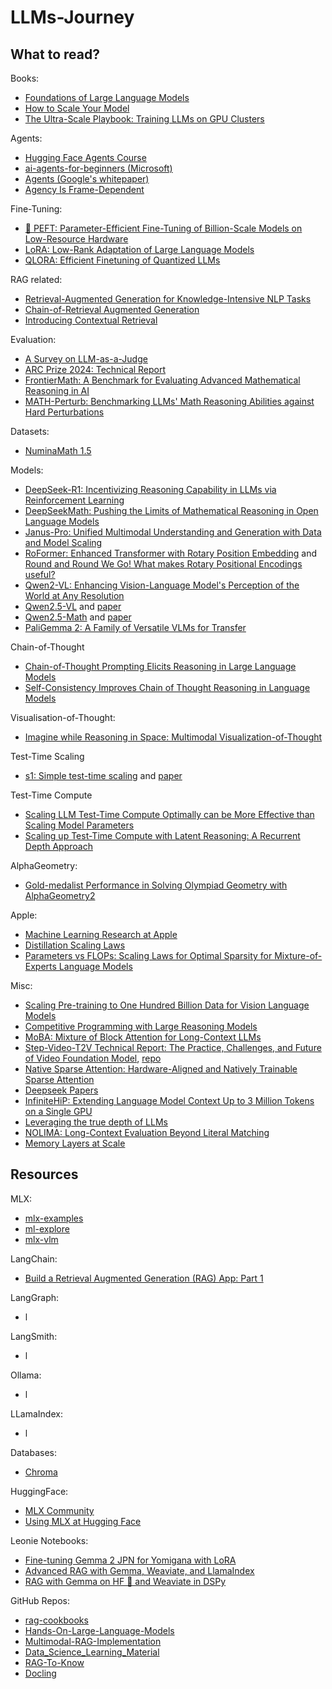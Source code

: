 # LLMs-Journey

## What to read?

Books:
- [Foundations of Large Language Models](https://arxiv.org/pdf/2501.09223)
- [How to Scale Your Model](https://jax-ml.github.io/scaling-book/index)
- [The Ultra-Scale Playbook: Training LLMs on GPU Clusters](https://huggingface.co/spaces/nanotron/ultrascale-playbook)

Agents:
- [Hugging Face Agents Course](https://huggingface.co/agents-course)
- [ai-agents-for-beginners (Microsoft)](https://github.com/microsoft/ai-agents-for-beginners)
- [Agents (Google's whitepaper)](https://www.kaggle.com/whitepaper-agents)
- [Agency Is Frame-Dependent](https://arxiv.org/abs/2502.04403)

Fine-Tuning:
- [🤗 PEFT: Parameter-Efficient Fine-Tuning of Billion-Scale Models on Low-Resource Hardware](https://huggingface.co/blog/peft)
- [LoRA: Low-Rank Adaptation of Large Language Models](https://arxiv.org/pdf/2106.09685)
- [QLORA: Efficient Finetuning of Quantized LLMs](https://arxiv.org/pdf/2305.14314)

RAG related:
- [Retrieval-Augmented Generation for Knowledge-Intensive NLP Tasks](https://arxiv.org/abs/2005.11401)
- [Chain-of-Retrieval Augmented Generation](https://arxiv.org/pdf/2501.14342)
- [Introducing Contextual Retrieval](https://www.anthropic.com/news/contextual-retrieval)

Evaluation:
- [A Survey on LLM-as-a-Judge](https://arxiv.org/pdf/2411.15594)
- [ARC Prize 2024: Technical Report](https://arxiv.org/pdf/2412.04604)
- [FrontierMath: A Benchmark for Evaluating Advanced Mathematical Reasoning in AI](https://arxiv.org/pdf/2411.04872)
- [MATH-Perturb: Benchmarking LLMs' Math Reasoning Abilities against Hard Perturbations](https://arxiv.org/abs/2502.06453v1)

Datasets:
- [NuminaMath 1.5](https://huggingface.co/datasets/AI-MO/NuminaMath-1.5)

Models:
- [DeepSeek-R1: Incentivizing Reasoning Capability in LLMs via Reinforcement Learning](https://arxiv.org/pdf/2501.12948)
- [DeepSeekMath: Pushing the Limits of Mathematical Reasoning in Open Language Models](https://arxiv.org/pdf/2402.03300)
- [Janus-Pro: Unified Multimodal Understanding and Generation with Data and Model Scaling](https://github.com/deepseek-ai/Janus/blob/main/janus_pro_tech_report.pdf)
- [RoFormer: Enhanced Transformer with Rotary Position Embedding](https://arxiv.org/pdf/2104.09864) and [Round and Round We Go! What makes Rotary Positional Encodings useful?](https://arxiv.org/pdf/2410.06205)
- [Qwen2-VL: Enhancing Vision-Language Model's Perception of the World at Any Resolution](https://arxiv.org/abs/2409.12191)
- [Qwen2.5-VL](https://github.com/QwenLM/Qwen2.5-VL?tab=readme-ov-file) and [paper](https://arxiv.org/abs/2502.13923)
- [Qwen2.5-Math](https://github.com/QwenLM/Qwen2.5-Math?tab=readme-ov-file) and [paper](https://arxiv.org/abs/2409.12122)
- [PaliGemma 2: A Family of Versatile VLMs for Transfer](https://arxiv.org/abs/2412.03555v1)

Chain-of-Thought
- [Chain-of-Thought Prompting Elicits Reasoning in Large Language Models](https://arxiv.org/abs/2201.11903)
- [Self-Consistency Improves Chain of Thought Reasoning in Language Models](https://arxiv.org/abs/2203.11171)

Visualisation-of-Thought:
- [Imagine while Reasoning in Space: Multimodal Visualization-of-Thought](https://arxiv.org/pdf/2501.07542)

Test-Time Scaling
- [s1: Simple test-time scaling](https://github.com/simplescaling/s1) and [paper](https://arxiv.org/abs/2501.19393)

Test-Time Compute
- [Scaling LLM Test-Time Compute Optimally can be More Effective than Scaling Model Parameters](https://arxiv.org/abs/2408.03314)
- [Scaling up Test-Time Compute with Latent Reasoning: A Recurrent Depth Approach](https://arxiv.org/abs/2502.05171)

AlphaGeometry:
- [Gold-medalist Performance in Solving Olympiad Geometry with AlphaGeometry2](https://arxiv.org/abs/2502.03544)

Apple:
- [Machine Learning Research at Apple](https://machinelearning.apple.com)
- [Distillation Scaling Laws](https://arxiv.org/abs/2502.08606)
- [Parameters vs FLOPs: Scaling Laws for Optimal Sparsity for Mixture-of-Experts Language Models](https://arxiv.org/abs/2501.12370)

Misc:
- [Scaling Pre-training to One Hundred Billion Data for Vision Language Models](https://arxiv.org/abs/2502.07617)
- [Competitive Programming with Large Reasoning Models](https://arxiv.org/abs/2502.06807)
- [MoBA: Mixture of Block Attention for Long-Context LLMs](https://arxiv.org/abs/2502.13189)
- [Step-Video-T2V Technical Report: The Practice, Challenges, and Future of Video Foundation Model](https://arxiv.org/abs/2502.10248), [repo](https://github.com/stepfun-ai/Step-Video-T2V)
- [Native Sparse Attention: Hardware-Aligned and Natively Trainable Sparse Attention](https://arxiv.org/abs/2502.11089)
- [Deepseek Papers](https://huggingface.co/collections/Presidentlin/deepseek-papers-674c536aa6acddd9bc98c2ac)
- [InfiniteHiP: Extending Language Model Context Up to 3 Million Tokens on a Single GPU](https://arxiv.org/abs/2502.08910)
- [Leveraging the true depth of LLMs](https://arxiv.org/abs/2502.02790)
- [NOLIMA: Long-Context Evaluation Beyond Literal Matching](https://arxiv.org/pdf/2502.05167)
- [Memory Layers at Scale](https://arxiv.org/abs/2412.09764)

## Resources

MLX:
- [mlx-examples](https://github.com/ml-explore/mlx-examples/tree/main)
- [ml-explore](https://github.com/ml-explore)
- [mlx-vlm](https://github.com/Blaizzy/mlx-vlm)

LangChain:
- [Build a Retrieval Augmented Generation (RAG) App: Part 1](https://python.langchain.com/docs/tutorials/rag/)

LangGraph:
- l

LangSmith:
- l

Ollama:
- l

LLamaIndex:
- l

Databases:
- [Chroma](https://www.trychroma.com/home)

HuggingFace:
- [MLX Community](https://huggingface.co/mlx-community)
- [Using MLX at Hugging Face](https://huggingface.co/docs/hub/en/mlx)

Leonie Notebooks:
- [Fine-tuning Gemma 2 JPN for Yomigana with LoRA](https://www.kaggle.com/code/iamleonie/fine-tuning-gemma-2-jpn-for-yomigana-with-lora)
- [Advanced RAG with Gemma, Weaviate, and LlamaIndex](https://www.kaggle.com/code/iamleonie/advanced-rag-with-gemma-weaviate-and-llamaindex)
- [RAG with Gemma on HF 🤗 and Weaviate in DSPy](https://www.kaggle.com/code/iamleonie/rag-with-gemma-on-hf-and-weaviate-in-dspy)

GitHub Repos:
- [rag-cookbooks](https://github.com/athina-ai/rag-cookbooks)
- [Hands-On-Large-Language-Models](https://github.com/HandsOnLLM/Hands-On-Large-Language-Models)
- [Multimodal-RAG-Implementation](https://github.com/CornelliusYW/Multimodal-RAG-Implementation)
- [Data_Science_Learning_Material](https://github.com/CornelliusYW/Data_Science_Learning_Material)
- [RAG-To-Know](https://github.com/CornelliusYW/RAG-To-Know)
- [Docling](https://github.com/DS4SD/docling?tab=readme-ov-file)
